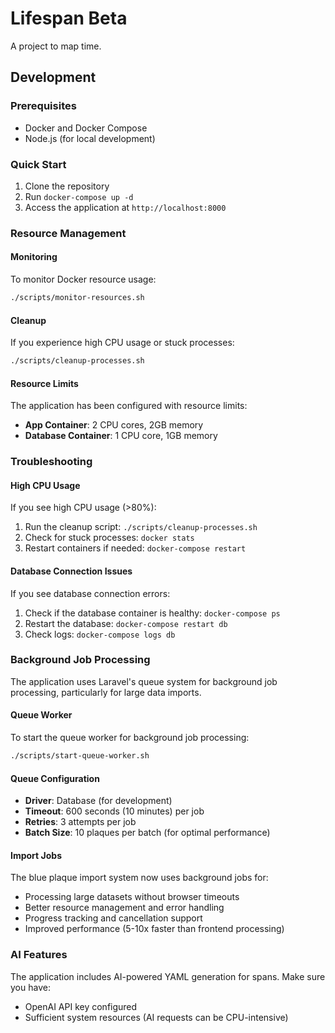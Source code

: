 # Lifespan Beta

A project to map time.

## Development

### Prerequisites
- Docker and Docker Compose
- Node.js (for local development)

### Quick Start
1. Clone the repository
2. Run `docker-compose up -d`
3. Access the application at `http://localhost:8000`

### Resource Management

#### Monitoring
To monitor Docker resource usage:
```bash
./scripts/monitor-resources.sh
```

#### Cleanup
If you experience high CPU usage or stuck processes:
```bash
./scripts/cleanup-processes.sh
```

#### Resource Limits
The application has been configured with resource limits:
- **App Container**: 2 CPU cores, 2GB memory
- **Database Container**: 1 CPU core, 1GB memory

### Troubleshooting

#### High CPU Usage
If you see high CPU usage (>80%):
1. Run the cleanup script: `./scripts/cleanup-processes.sh`
2. Check for stuck processes: `docker stats`
3. Restart containers if needed: `docker-compose restart`

#### Database Connection Issues
If you see database connection errors:
1. Check if the database container is healthy: `docker-compose ps`
2. Restart the database: `docker-compose restart db`
3. Check logs: `docker-compose logs db`

### Background Job Processing
The application uses Laravel's queue system for background job processing, particularly for large data imports.

#### Queue Worker
To start the queue worker for background job processing:
```bash
./scripts/start-queue-worker.sh
```

#### Queue Configuration
- **Driver**: Database (for development)
- **Timeout**: 600 seconds (10 minutes) per job
- **Retries**: 3 attempts per job
- **Batch Size**: 10 plaques per batch (for optimal performance)

#### Import Jobs
The blue plaque import system now uses background jobs for:
- Processing large datasets without browser timeouts
- Better resource management and error handling
- Progress tracking and cancellation support
- Improved performance (5-10x faster than frontend processing)

### AI Features
The application includes AI-powered YAML generation for spans. Make sure you have:
- OpenAI API key configured
- Sufficient system resources (AI requests can be CPU-intensive)
